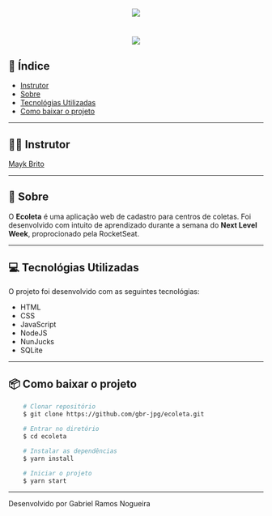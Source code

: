 <h1 align="center">
    <img src="https://ik.imagekit.io/53vofovqwp/Logo_sUVkZhJCA.png">    
</h1>

<h1 align="center">
    <img src="https://media.giphy.com/media/JUGN8jm00LwuqaHM2C/giphy.gif">
</h1>

## 📍 Índice
- [Instrutor](#-instrutor)
- [Sobre](#-sobre)
- [Tecnológias Utilizadas](#-tecnológias-utilizadas)
- [Como baixar o projeto](#-como-baixar-o-projeto)

---

## 👨‍🏫 Instrutor
[Mayk Brito ](https://github.com/maykbrito)

---

## 🔖 Sobre

O **Ecoleta** é uma aplicação web de cadastro para centros de coletas. Foi desenvolvido com intuito de aprendizado durante a semana do **Next Level Week**, proprocionado pela RocketSeat. 

---

## 💻 Tecnológias Utilizadas

O projeto foi desenvolvido com as seguintes tecnológias:
- HTML
- CSS
- JavaScript
- NodeJS
- NunJucks
- SQLite

---

## 📦 Como baixar o projeto

```bash
    # Clonar repositório
    $ git clone https://github.com/gbr-jpg/ecoleta.git

    # Entrar no diretório
    $ cd ecoleta

    # Instalar as dependências
    $ yarn install

    # Iniciar o projeto
    $ yarn start

```
----

Desenvolvido por Gabriel Ramos Nogueira
